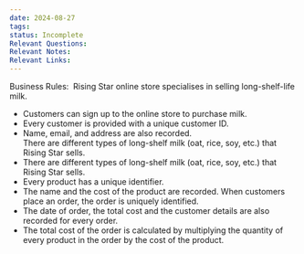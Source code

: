 ```yaml
---
date: 2024-08-27
tags: 
status: Incomplete
Relevant Questions: 
Relevant Notes: 
Relevant Links:
---
```

Business Rules:  Rising Star online store specialises in selling long-shelf-life milk.
- Customers can sign up to the online store to purchase milk.  
- Every customer is provided with a unique customer ID.  
- Name, email, and address are also recorded.  
There are different types of long-shelf milk (oat, rice, soy, etc.) that Rising Star sells.  
- There are different types of long-shelf milk (oat, rice, soy, etc.) that Rising Star sells. 
- Every product has a unique identifier. 
- The name and the cost of the product are recorded. 
When customers place an order, the order is uniquely identified. 
- The date of order, the total cost and the customer details are also recorded for every order. 
- The total cost of the order is calculated by multiplying the quantity of every product in the order by the cost of the product.